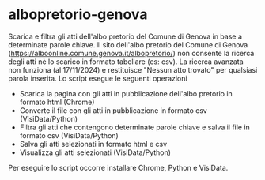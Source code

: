 # albopretorio-genova
Scarica e filtra gli atti dell'albo pretorio del Comune di Genova in base a determinate parole chiave.
Il sito dell'albo pretorio del Comune di Genova (https://alboonline.comune.genova.it/albopretorio/) non consente la ricerca degli atti nè lo scarico in formato tabellare (es: csv). 
La ricerca avanzata non funziona (al 17/11/2024) e restituisce "Nessun atto trovato" per qualsiasi parola inserita.
Lo script esegue le seguenti operazioni
- Scarica la pagina con gli atti in pubblicazione dell'albo pretorio in formato html (Chrome)
- Converte il file con gli atti in pubblicazione in formato csv (VisiData/Python)
- Filtra gli atti che contengono determinate parole chiave e salva il file in formato csv (VisiData/Python)
- Salva gli atti selezionati in formato html e csv
- Visualizza gli atti selezionati (VisiData/Python)

Per eseguire lo script occorre installare Chrome, Python e VisiData.
